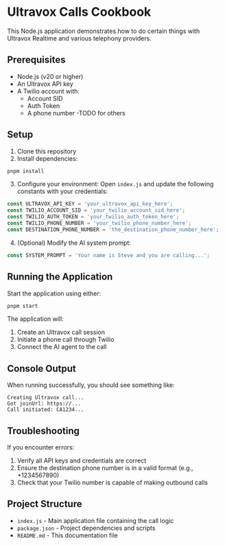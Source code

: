 # Ultravox Calls Cookbook
This Node.js application demonstrates how to do certain things with Ultravox Realtime and various telephony providers.

## Prerequisites

- Node.js (v20 or higher)
- An Ultravox API key
- A Twilio account with:
  - Account SID
  - Auth Token
  - A phone number
  -TODO for others

## Setup

1. Clone this repository
2. Install dependencies:
```bash
pnpm install
```

3. Configure your environment:
   Open `index.js` and update the following constants with your credentials:

```javascript
const ULTRAVOX_API_KEY = 'your_ultravox_api_key_here';
const TWILIO_ACCOUNT_SID = 'your_twilio_account_sid_here';
const TWILIO_AUTH_TOKEN = 'your_twilio_auth_token_here';
const TWILIO_PHONE_NUMBER = 'your_twilio_phone_number_here';
const DESTINATION_PHONE_NUMBER = 'the_destination_phone_number_here';
```

4. (Optional) Modify the AI system prompt:
```javascript
const SYSTEM_PROMPT = 'Your name is Steve and you are calling...';
```

## Running the Application

Start the application using either:
```bash
pnpm start
```

The application will:
1. Create an Ultravox call session
2. Initiate a phone call through Twilio
3. Connect the AI agent to the call

## Console Output

When running successfully, you should see something like:
```
Creating Ultravox call...
Got joinUrl: https://...
Call initiated: CA1234...
```

## Troubleshooting

If you encounter errors:
1. Verify all API keys and credentials are correct
2. Ensure the destination phone number is in a valid format (e.g., +1234567890)
3. Check that your Twilio number is capable of making outbound calls

## Project Structure

- `index.js` - Main application file containing the call logic
- `package.json` - Project dependencies and scripts
- `README.md` - This documentation file
